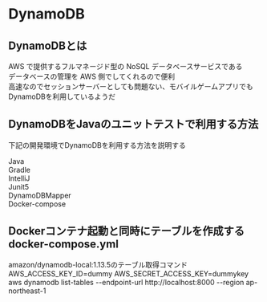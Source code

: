 # DynamoDB

## DynamoDBとは
AWS で提供するフルマネージド型の NoSQL データベースサービスである  
データベースの管理を AWS 側でしてくれるので便利  
高速なのでセッションサーバーとしても問題ない、モバイルゲームアプリでもDynamoDBを利用しているようだ  

## DynamoDBをJavaのユニットテストで利用する方法  
下記の開発環境でDynamoDBを利用する方法を説明する  

Java  
Gradle  
IntelliJ  
Junit5  
DynamoDBMapper  
Docker-compose

 




## Dockerコンテナ起動と同時にテーブルを作成するdocker-compose.yml

amazon/dynamodb-local:1.13.5のテーブル取得コマンド
AWS_ACCESS_KEY_ID=dummy AWS_SECRET_ACCESS_KEY=dummykey aws dynamodb list-tables --endpoint-url http://localhost:8000 --region ap-northeast-1

